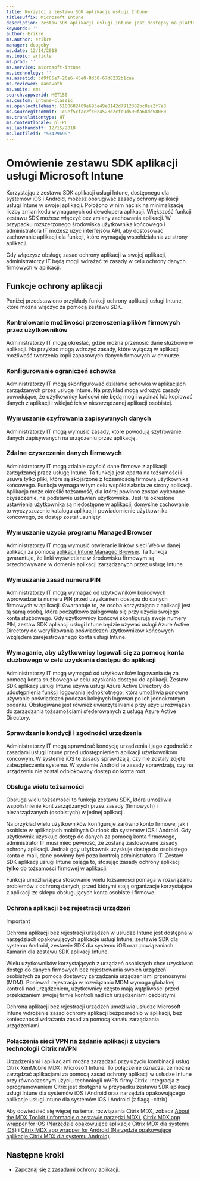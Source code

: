```yaml
---
title: Korzyści z zestawu SDK aplikacji usługi Intune
titlesuffix: Microsoft Intune
description: Zestaw SDK aplikacji usługi Intune jest dostępny na platformach iOS i Android. Udostępnia on funkcje zarządzania aplikacjami mobilnymi za pomocą usługi Microsoft Intune.
keywords: ''
author: Erikre
ms.author: erikre
manager: dougeby
ms.date: 12/14/2018
ms.topic: article
ms.prod: ''
ms.service: microsoft-intune
ms.technology: ''
ms.assetid: cd9f05e7-26e6-45e0-8d38-67d8232b1cae
ms.reviewer: aanavath
ms.suite: ems
search.appverid: MET150
ms.custom: intune-classic
ms.openlocfilehash: 5180682489e693e49e8142d7912302bc8ea2f7a8
ms.sourcegitcommit: 1c9ef5cfac2fc024528d2cfc9d590fa68dd58080
ms.translationtype: HT
ms.contentlocale: pl-PL
ms.lasthandoff: 12/15/2018
ms.locfileid: "53429699"
---
```

# <a name="microsoft-intune-app-sdk-overview"></a>Omówienie zestawu SDK aplikacji usługi Microsoft Intune
Korzystając z zestawu SDK aplikacji usługi Intune, dostępnego dla systemów iOS i Android, możesz obsługiwać zasady ochrony aplikacji usługi Intune w swojej aplikacji. Położono w nim nacisk na minimalizację liczby zmian kodu wymaganych od dewelopera aplikacji. Większość funkcji zestawu SDK możesz włączyć bez zmiany zachowania aplikacji. W przypadku rozszerzonego środowiska użytkownika końcowego i administratora IT możesz użyć interfejsów API, aby dostosować zachowanie aplikacji dla funkcji, które wymagają współdziałania ze strony aplikacji.

Gdy włączysz obsługę zasad ochrony aplikacji w swojej aplikacji, administratorzy IT będą mogli wdrażać te zasady w celu ochrony danych firmowych w aplikacji.

## <a name="app-protection-features"></a>Funkcje ochrony aplikacji

Poniżej przedstawiono przykłady funkcji ochrony aplikacji usługi Intune, które można włączyć za pomocą zestawu SDK.

### <a name="control-users-ability-to-move-corporate-files"></a>Kontrolowanie możliwości przenoszenia plików firmowych przez użytkowników
Administratorzy IT mogą określać, gdzie można przenosić dane służbowe w aplikacji. Na przykład mogą wdrożyć zasady, które wyłączą w aplikacji możliwość tworzenia kopii zapasowych danych firmowych w chmurze.

### <a name="configure-clipboard-restrictions"></a>Konfigurowanie ograniczeń schowka
Administratorzy IT mogą skonfigurować działanie schowka w aplikacjach zarządzanych przez usługę Intune. Na przykład mogą wdrożyć zasady powodujące, że użytkownicy końcowi nie będą mogli wycinać lub kopiować danych z aplikacji i wklejać ich w niezarządzanej aplikacji osobistej.

### <a name="enforce-encryption-on-saved-data"></a>Wymuszanie szyfrowania zapisywanych danych
Administratorzy IT mogą wymusić zasady, które powodują szyfrowanie danych zapisywanych na urządzeniu przez aplikację.

### <a name="remotely-wipe-corporate-data"></a>Zdalne czyszczenie danych firmowych
Administratorzy IT mogą zdalnie czyścić dane firmowe z aplikacji zarządzanej przez usługę Intune. Ta funkcja jest oparta na tożsamości i usuwa tylko pliki, które są skojarzone z tożsamością firmową użytkownika końcowego. Funkcja wymaga w tym celu współdziałania ze strony aplikacji. Aplikacja może określić tożsamość, dla której powinno zostać wykonane czyszczenie, na podstawie ustawień użytkownika. Jeśli te określone ustawienia użytkownika są niedostępne w aplikacji, domyślne zachowanie to wyczyszczenie katalogu aplikacji i powiadomienie użytkownika końcowego, że dostęp został usunięty.

### <a name="enforce-the-use-of-a-managed-browser"></a>Wymuszanie użycia programu Managed Browser
Administratorzy IT mogą wymusić otwieranie linków sieci Web w danej aplikacji za pomocą [aplikacji Intune Managed Browser](app-configuration-managed-browser.md). Ta funkcja gwarantuje, że linki wyświetlane w środowisku firmowym są przechowywane w domenie aplikacji zarządzanych przez usługę Intune.

### <a name="enforce-a-pin-policy"></a>Wymuszanie zasad numeru PIN
Administratorzy IT mogą wymagać od użytkowników końcowych wprowadzania numeru PIN przed uzyskaniem dostępu do danych firmowych w aplikacji. Gwarantuje to, że osoba korzystająca z aplikacji jest tą samą osobą, która początkowo zalogowała się przy użyciu swojego konta służbowego. Gdy użytkownicy końcowi skonfigurują swoje numery PIN, zestaw SDK aplikacji usługi Intune będzie używać usługi Azure Active Directory do weryfikowania poświadczeń użytkowników końcowych względem zarejestrowanego konta usługi Intune.

### <a name="require-users-to-sign-in-with-work-or-school-account-for-app-access"></a>Wymaganie, aby użytkownicy logowali się za pomocą konta służbowego w celu uzyskania dostępu do aplikacji
Administratorzy IT mogą wymagać od użytkowników logowania się za pomocą konta służbowego w celu uzyskania dostępu do aplikacji. Zestaw SDK aplikacji usługi Intune używa usługi Azure Active Directory do udostępnienia funkcji logowania jednokrotnego, która umożliwia ponowne używanie poświadczeń podczas kolejnych logowań po ich jednokrotnym podaniu. Obsługiwane jest również uwierzytelnianie przy użyciu rozwiązań do zarządzania tożsamościami sfederowanych z usługą Azure Active Directory.

### <a name="check-device-health-and-compliance"></a>Sprawdzanie kondycji i zgodności urządzenia
Administratorzy IT mogą sprawdzać kondycję urządzenia i jego zgodność z zasadami usługi Intune przed udostępnieniem aplikacji użytkownikom końcowym. W systemie iOS te zasady sprawdzają, czy nie zostały zdjęte zabezpieczenia systemu. W systemie Android te zasady sprawdzają, czy na urządzeniu nie został odblokowany dostęp do konta root.

### <a name="multi-identity-support"></a>Obsługa wielu tożsamości
Obsługa wielu tożsamości to funkcja zestawu SDK, która umożliwia współistnienie kont zarządzanych przez zasady (firmowych) i niezarządzanych (osobistych) w jednej aplikacji.

Na przykład wielu użytkowników konfiguruje zarówno konto firmowe, jak i osobiste w aplikacjach mobilnych Outlook dla systemów iOS i Android. Gdy użytkownik uzyskuje dostęp do danych za pomocą konta firmowego, administrator IT musi mieć pewność, że zostaną zastosowane zasady ochrony aplikacji. Jednak gdy użytkownik uzyskuje dostęp do osobistego konta e-mail, dane powinny być poza kontrolą administratora IT. Zestaw SDK aplikacji usługi Intune osiąga to, stosując zasady ochrony aplikacji **tylko** do tożsamości firmowej w aplikacji.

Funkcja umożliwiająca stosowanie wielu tożsamości pomaga w rozwiązaniu problemów z ochroną danych, przed którymi stoją organizacje korzystające z aplikacji ze sklepu obsługujących konta osobiste i firmowe.
 
### <a name="app-protection-without-device-enrollment"></a>Ochrona aplikacji bez rejestracji urządzeń

>[!IMPORTANT]
>Ochrona aplikacji bez rejestracji urządzeń w usłudze Intune jest dostępna w narzędziach opakowujących aplikacje usługi Intune, zestawie SDK dla systemu Android, zestawie SDK dla systemu iOS oraz powiązaniach Xamarin dla zestawu SDK aplikacji Intune.

Wielu użytkowników korzystających z urządzeń osobistych chce uzyskiwać dostęp do danych firmowych bez rejestrowania swoich urządzeń osobistych za pomocą dostawcy zarządzania urządzeniami przenośnymi (MDM). Ponieważ rejestracja w rozwiązaniu MDM wymaga globalnej kontroli nad urządzeniem, użytkownicy często mają wątpliwości przed przekazaniem swojej firmie kontroli nad ich urządzeniami osobistymi.

Ochrona aplikacji bez rejestracji urządzeń umożliwia usłudze Microsoft Intune wdrożenie zasad ochrony aplikacji bezpośrednio w aplikacji, bez konieczności wdrażania zasad za pomocą kanału zarządzania urządzeniami.

### <a name="on-demand-application-vpn-connections-with-citrix-mvpn"></a>Połączenia sieci VPN na żądanie aplikacji z użyciem technologii Citrix mVPN 
Urządzeniami i aplikacjami można zarządzać przy użyciu kombinacji usług Citrix XenMobile MDX i Microsoft Intune. To połączenie oznacza, że można zarządzać aplikacjami za pomocą zasad ochrony aplikacji w usłudze Intune przy równoczesnym użyciu technologii mVPN firmy Citrix. Integracja z oprogramowaniem Citrix jest dostępna w przypadku zestawu SDK aplikacji usługi Intune dla systemów iOS i Android oraz narzędzia opakowującego aplikacje usługi Intune dla systemów iOS i Android (z flagą -citrix).
 
Aby dowiedzieć się więcej na temat rozwiązania Citrix MDX, zobacz [About the MDX Toolkit (Informacje o zestawie narzędzi MDX)](https://docs.citrix.com/en-us/mdx-toolkit/10/about-mdx-toolkit.html), [Citrix MDX app wrapper for iOS (Narzędzie opakowujące aplikacje Citrix MDX dla systemu iOS)](https://docs.citrix.com/en-us/mdx-toolkit/10/xmob-mdx-kit-app-wrap-ios.html) i [Citrix MDX app wrapper for Android (Narzędzie opakowujące aplikacje Citrix MDX dla systemu Android)](https://docs.citrix.com/en-us/mdx-toolkit/10/xmob-mdx-kit-app-wrap-android.html).

## <a name="next-steps"></a>Następne kroki

- Zapoznaj się z [zasadami ochrony aplikacji](app-protection-policy.md).